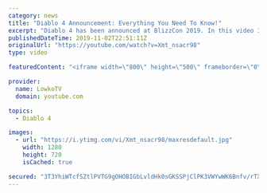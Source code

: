 ```yaml
---
category: news
title: "Diablo 4 Announcement: Everything You Need To Know!"
excerpt: "Diablo 4 has been announced at BlizzCon 2019. In this video I go over everything you need to know about this upcoming Blizzard Entertainment game."
publishedDateTime: 2019-11-02T22:51:11Z
originalUrl: "https://youtube.com/watch?v=Xmt_nsacr98"
type: video

featuredContent: "<iframe width=\"800\" height=\"500\" frameborder=\"0\" src=\"https://www.youtube.com/embed/Xmt_nsacr98\" allow=\"accelerometer; autoplay; encrypted-media; gyroscope; picture-in-picture\" allowfullscreen></iframe>"

provider:
  name: LowkoTV
  domain: youtube.com

topics:
  - Diablo 4

images:
  - url: "https://i.ytimg.com/vi/Xmt_nsacr98/maxresdefault.jpg"
    width: 1280
    height: 720
    isCached: true

secured: "3T3YhiWTcfSZtlPVTG9gOHOBIGbLvldHk0sGKSSPjClPK3VWYwWK6Bnfv/rTXJrN84k52MiNsjQlvGxneZvRwVmUE7mEgq8vigJdhYhboPX4D+rGxBK7JVz4mCrtnbCcoyZ8HFMmGfrFqzV5sM/PjuPU/VBpOT0LV1ZOoU+Lt+ZUPlCq/eXS8EG8UNAfA3JYhvUKXXZory2SP0fUrb3EjM7MF+G7Bj5Mz+d+QAhAncsFNnLXfR8BzztCvFRBTLpvs0huQNeVAENUmTxo7nQ2EiSlOjyCDvpUppm5Fvqgq3Irf5Ao+4dJ0wdqhWl4uU4b1v/tdLc6uXAgWnOcUuD2GdBKCkQdt5woTikseVTXuEKEDeWhM4tt5Zs44O5k1oGCe/ME4Spl7FQi/RaEcgAV2VqRubeXIo5Z1QYw5kGlrsp6u4c4V+6NwvedDXWSoP4X;3ztR/LSYzHR8PmejRylaHw=="
---
```


